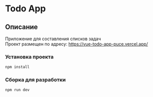 # Todo App

## Описание

Приложение для составления списков задач\
Проект размещен по адресу: https://vue-todo-app-puce.vercel.app/

### Установка проекта

```sh
npm install
```

### Сборка для разработки

```sh
npm run dev
```

